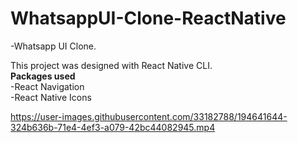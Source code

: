 # WhatsappUI-Clone-ReactNative

-Whatsapp UI Clone.

This project was designed with React Native CLI.<br>
<b>Packages used</b><br>
-React Navigation<br>
-React Native Icons<br>


https://user-images.githubusercontent.com/33182788/194641644-324b636b-71e4-4ef3-a079-42bc44082945.mp4

